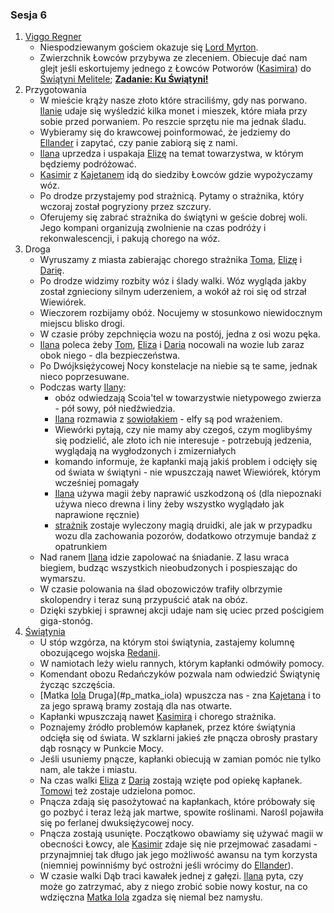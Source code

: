 ### Sesja 6
1. [Viggo Regner](#p_viggo_regner)
    * Niespodziewanym gościem okazuje się [Lord Myrton](#p_lord_myrton).
    * Zwierzchnik Łowców przybywa ze zleceniem. Obiecuje dać nam glejt jeśli eskortujemy jednego z Łowców Potworów ([Kasimira](#g_kasimir)) do [Świątyni Melitele](#l_smelitele); **[Zadanie: Ku Świątyni!](#z_q7)**
2. Przygotowania
    * W mieście krąży nasze złoto które straciliśmy, gdy nas porwano. [Ilanie](#g_ilana) udaje się wyśledzić kilka monet i mieszek, które miała przy sobie przed porwaniem. Po reszcie sprzętu nie ma jednak śladu.
    * Wybieramy się do krawcowej poinformować, że jedziemy do [Ellander](#l_ellander) i zapytać, czy panie zabiorą się z nami.
    * [Ilana](#g_ilana) uprzedza i uspakaja [Elizę](#p_eliza) na temat towarzystwa, w którym będziemy podróżować.
    * [Kasimir](#g_kasimir) z [Kajetanem](#g_kajetan) idą do siedziby Łowców gdzie wypożyczamy wóz.
    * Po drodze przystajemy pod strażnicą. Pytamy o strażnika, który wczoraj został pogryziony przez szczury.
    * Oferujemy się zabrać strażnika do świątyni w geście dobrej woli. Jego kompani organizują zwolnienie na czas podróży i rekonwalescencji, i pakują chorego na wóz.
3. Droga
    * Wyruszamy z miasta zabierając chorego strażnika [Toma](#p_tom), [Elizę](#p_eliza) i [Darię](#p_daria).
    * Po drodze widzimy rozbity wóz i ślady walki. Wóz wygląda jakby został zgnieciony silnym uderzeniem, a wokół aż roi się od strzał Wiewiórek.
    * Wieczorem rozbijamy obóż. Nocujemy w stosunkowo niewidocznym miejscu blisko drogi.
    * W czasie próby zepchnięcia wozu na postój, jedna z osi wozu pęka.
    * [Ilana](#g_ilana) poleca żeby [Tom](#p_tom), [Eliza](#p_eliza) i [Daria](#p_daria) nocowali na wozie lub zaraz obok niego - dla bezpieczeństwa.
    * Po Dwójksiężycowej Nocy konstelacje na niebie są te same, jednak nieco poprzesuwane.
    * Podczas warty [Ilany](#g_ilana):
        * obóz odwiedzają Scoia'tel w towarzystwie nietypowego zwierza - pół sowy, pół niedźwiedzia. 
        * [Ilana](#g_ilana) rozmawia z [sowiołakiem](#b_sowiolak) - elfy są pod wrażeniem. 
        * Wiewórki pytają, czy nie mamy aby czegoś, czym moglibyśmy się podzielić, ale złoto ich nie interesuje - potrzebują jedzenia, wyglądają na wygłodzonych i zmizerniałych
        * komando informuje, że kapłanki mają jakiś problem i odcięły się od świata w świątyni - nie wpuszczają nawet Wiewiórek, którym wcześniej pomagały
        * [Ilana](#g_ilana) używa magii żeby naprawić uszkodzoną oś (dla niepoznaki używa nieco drewna i liny żeby wszystko wyglądało jak naprawione ręcznie)
        * [strażnik](#p_tom) zostaje wyleczony magią druidki, ale jak w przypadku wozu dla zachowania pozorów, dodatkowo otrzymuje bandaż z opatrunkiem
    * Nad ranem [Ilana](#g_ilana) idzie zapolować na śniadanie. Z lasu wraca biegiem, budząc wszystkich nieobudzonych i pospieszając do wymarszu.
    * W czasie polowania na ślad obozowiczów trafiły olbrzymie skolopendry i teraz suną przypuścić atak na obóz.
    * Dzięki szybkiej i sprawnej akcji udaje nam się uciec przed pościgiem giga-stonóg.
4. [Świątynia](#l_smelitele)
    * U stóp wzgórza, na którym stoi świątynia, zastajemy kolumnę obozującego wojska [Redanii](#l_redania).
    * W namiotach leży wielu rannych, którym kapłanki odmówiły pomocy.
    * Komendant obozu Redańczyków pozwala nam odwiedzić Świątynię życząc szczęścia.
    * [Matka [Iola](#p_hemmelfart) Druga](#p_matka_iola) wpuszcza nas - zna [Kajetana](#g_kajetan) i to za jego sprawą bramy zostają dla nas otwarte.
    * Kapłanki wpuszczają nawet [Kasimira](#g_kasimir) i chorego strażnika.
    * Poznajemy źródło problemów kapłanek, przez które świątynia odcięła się od świata. W szklarni jakieś złe pnącza obrosły prastary dąb rosnący w Punkcie Mocy.
    * Jeśli usuniemy pnącze, kapłanki obiecują w zamian pomóc nie tylko nam, ale także i miastu.
    * Na czas walki [Eliza](#p_eliza) z [Darią](#p_daria) zostają wzięte pod opiekę kapłanek. [Tomowi](#p_tom) też zostaje udzielona pomoc.
    * Pnącza zdają się pasożytować na kapłankach, które próbowały się go pozbyć i teraz leżą jak martwe, spowite roślinami. Narośl pojawiła się po ferlanej dwuksiężycowej nocy.
    * Pnącza zostają usunięte. Początkowo obawiamy się używać magii w obecności Łowcy, ale [Kasimir](#g_kasimir) zdaje się nie przejmować zasadami - przynajmniej tak długo jak jego możliwość awansu na tym korzysta (niemniej powinniśmy być ostrożni jeśli wrócimy do [Ellander](#l_ellander)).
    * W czasie walki Dąb traci kawałek jednej z gałęzi. [Ilana](#g_ilana) pyta, czy może go zatrzymać, aby z niego zrobić sobie nowy kostur, na co wdzięczna [Matka Iola](#p_matka_iola) zgadza się niemal bez namysłu.